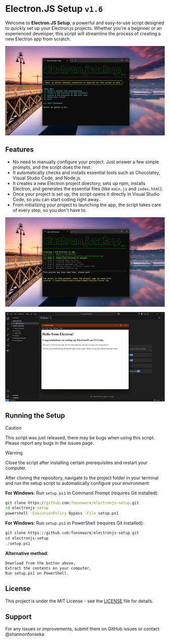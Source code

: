 # Electron.JS Setup `v1.6`
Welcome to **Electron.JS Setup**, a powerful and easy-to-use script designed to quickly set up your Electron.js projects. Whether you're a beginner or an experienced developer, this script will streamline the process of creating a new Electron app from scratch.

![image](https://github.com/shannonfonseka/shannonfonseka/blob/main/res/home.png)

## Features
- No need to manually configure your project. Just answer a few simple prompts, and the script does the rest.
- It automatically checks and installs essential tools such as Chocolatey, Visual Studio Code, and Node.js.
- It creates a new Electron project directory, sets up npm, installs Electron, and generates the essential files (like `main.js` and `index.html`).
- Once your project is set up, the script opens it directly in Visual Studio Code, so you can start coding right away.
- From initializing your project to launching the app, the script takes care of every step, so you don't have to.

![image](https://github.com/shannonfonseka/shannonfonseka/blob/main/res/setup.png)

![image](https://github.com/shannonfonseka/shannonfonseka/blob/main/res/created.png)

## Running the Setup
>[!CAUTION]
> This script was just released, there may be bugs when using this script. Please report any bugs in the issues page.

>[!WARNING]
>Close the script after installing certain prerequisites and restart your computer.

After cloning the repository, navigate to the project folder in your terminal and run the setup script to automatically configure your environment:

**For Windows**: Run `setup.ps1` in Command Prompt (requires Git installed):
```cmd
git clone https://github.com/fonseware/electronjs-setup.git
cd electronjs-setup
powershell -ExecutionPolicy Bypass -File setup.ps1

```
**For Windows**: Run `setup.ps1` in PowerShell (requires Git installed):
```powershell
git clone https://github.com/fonseware/electronjs-setup.git
cd electronjs-setup
./setup.ps1
```
**Alternative method**:
```
Download from the button above,
Extract the contents on your computer,
Run setup.ps1 on PowerShell.
```

## License
This project is under the MIT License - see the [LICENSE](https://raw.githubusercontent.com/fonseware/electronjs-setup/refs/heads/main/LICENSE) file for details.

## Support
For any issues or improvements, submit them on GitHub issues or contact @shannonfonseka
